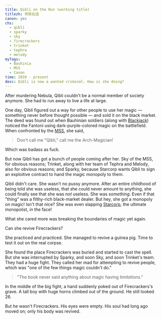 ```yaml
---
title: Qibli on the Run (working title)
titlezh: 奇轹在逃
canon: yes
chs:
  - qibli
  - sparky
  - sky
  - firecrackers
  - trinket
  - tephra
  - melody
myTags:
  - Bauhinia
  - MSS
  - Canon
time: 2039 - present
desc: Qibli is now a wanted criminal. How is she doing?
---
```


After murdering Nebula, Qibli couldn't be a normal member of society anymore. She had to run away to live a life at large.

One day, Qibli figured out a way for other people to use her magic — something never before thought possible — and sold it on the black market. The deed was found out when Bauhinian soldiers (along with [Blackjack](/characters/blackjack/)) noticed the Fantoni using dark-purple-colored magic on the battlefield. When confronted by the [MSS](/world/bauhinia/mss/), she said,

> Don't call me "Qibli," call me the Arch-Magician!

Which was badass as fuck.

But now Qibli has got a bunch of people coming after her. Sky of the MSS, for obvious reasons; Trinket, along with her team of Tephra and Melody, also for obvious reasons; and Sparky, because Starcorp wants Qibli to sign an exploitive contract to hand the magic monopoly to them.

Qibli didn't care. She wasn't no pussy anymore. After an entire childhood of being told she was useless, that she could never amount to anything, she could finally see that she was *not* useless. She was *something*. Even if that "thing" was a filthy-rich black-market dealer. But hey, she got a monopoly on magic! Isn't that nice? She was even slapping [Starcorp](/world/bauhinia/starcorp/), the ultimate monopolist, in the face!

What she cared more was breaking the boundaries of magic yet again.

Can she revive Firecrackers?

She practiced and practiced. She managed to revive a guinea pig. Time to test it out on the real corpse.

She found the place Firecrackers was buried and started to cast the spell. But she was interrupted by Sparky, and soon Sky, and soon Trinket's team. They had a huge fight. They called her mad for attempting to revive people, which was "one of the few things magic couldn't do."

> "The book never said anything about magic having *limitations*."

In the middle of the big fight, a hand suddenly poked out of Firecrackers's grave. A tall boy with huge horns climbed out of the ground. He still looked 26.

But he wasn't Firecrackers. His eyes were empty. His soul had long ago moved on; only his body was revived.
